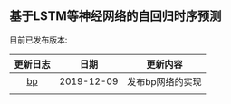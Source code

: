 ## 基于LSTM等神经网络的自回归时序预测

目前已发布版本:

|                       更新日志                        |    日期    |     更新内容     |
| :---------------------------------------------------: | :--------: | :--------------: |
| [bp](https://github.com/JasonkayZK/predictor/tree/bp) | 2019-12-09 | 发布bp网络的实现 |
|                                                       |            |                  |


